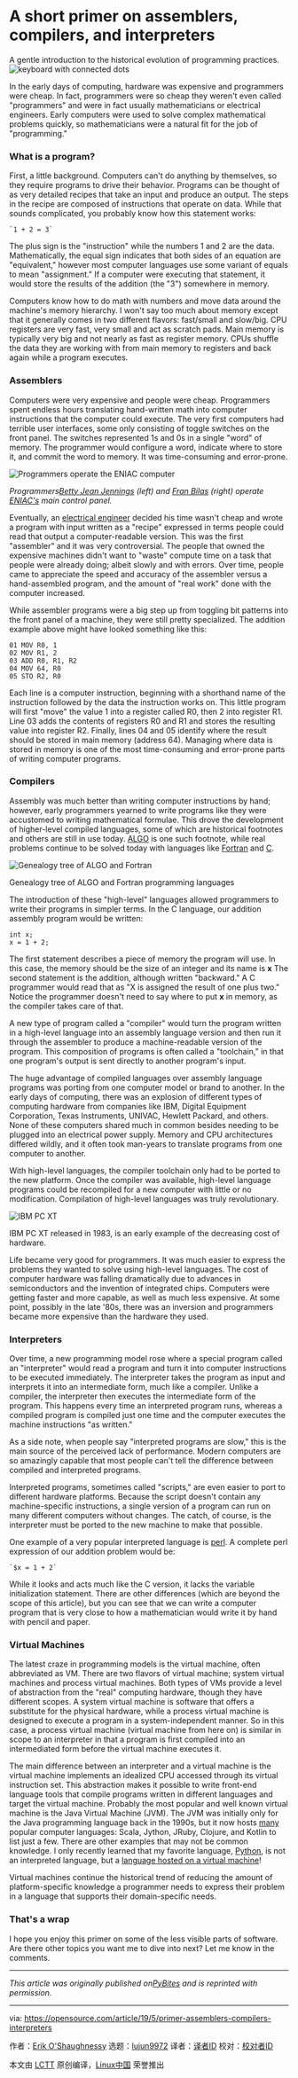 [#]: collector: (lujun9972)
[#]: translator: (chen-ni)
[#]: reviewer: ( )
[#]: publisher: ( )
[#]: url: ( )
[#]: subject: (A short primer on assemblers, compilers, and interpreters)
[#]: via: (https://opensource.com/article/19/5/primer-assemblers-compilers-interpreters)
[#]: author: (Erik O'Shaughnessy https://opensource.com/users/jnyjny/users/shawnhcorey/users/jnyjny/users/jnyjny)

A short primer on assemblers, compilers, and interpreters
======
A gentle introduction to the historical evolution of programming
practices.
![keyboard with connected dots][1]

In the early days of computing, hardware was expensive and programmers were cheap. In fact, programmers were so cheap they weren't even called "programmers" and were in fact usually mathematicians or electrical engineers. Early computers were used to solve complex mathematical problems quickly, so mathematicians were a natural fit for the job of "programming."

### What is a program?

First, a little background. Computers can't do anything by themselves, so they require programs to drive their behavior. Programs can be thought of as very detailed recipes that take an input and produce an output. The steps in the recipe are composed of instructions that operate on data. While that sounds complicated, you probably know how this statement works:


```
`1 + 2 = 3`
```

The plus sign is the "instruction" while the numbers 1 and 2 are the data. Mathematically, the equal sign indicates that both sides of an equation are "equivalent," however most computer languages use some variant of equals to mean "assignment." If a computer were executing that statement, it would store the results of the addition (the "3") somewhere in memory.

Computers know how to do math with numbers and move data around the machine's memory hierarchy. I won't say too much about memory except that it generally comes in two different flavors: fast/small and slow/big. CPU registers are very fast, very small and act as scratch pads. Main memory is typically very big and not nearly as fast as register memory. CPUs shuffle the data they are working with from main memory to registers and back again while a program executes.

### Assemblers

Computers were very expensive and people were cheap. Programmers spent endless hours translating hand-written math into computer instructions that the computer could execute. The very first computers had terrible user interfaces, some only consisting of toggle switches on the front panel. The switches represented 1s and 0s in a single "word" of memory. The programmer would configure a word, indicate where to store it, and commit the word to memory. It was time-consuming and error-prone.

![Programmers operate the ENIAC computer][2]

_Programmers[Betty Jean Jennings][3] (left) and [Fran Bilas][4] (right) operate [ENIAC's][5] main control panel._

Eventually, an [electrical engineer][6] decided his time wasn't cheap and wrote a program with input written as a "recipe" expressed in terms people could read that output a computer-readable version. This was the first "assembler" and it was very controversial. The people that owned the expensive machines didn't want to "waste" compute time on a task that people were already doing; albeit slowly and with errors. Over time, people came to appreciate the speed and accuracy of the assembler versus a hand-assembled program, and the amount of "real work" done with the computer increased.

While assembler programs were a big step up from toggling bit patterns into the front panel of a machine, they were still pretty specialized. The addition example above might have looked something like this:


```
01 MOV R0, 1
02 MOV R1, 2
03 ADD R0, R1, R2
04 MOV 64, R0
05 STO R2, R0
```

Each line is a computer instruction, beginning with a shorthand name of the instruction followed by the data the instruction works on. This little program will first "move" the value 1 into a register called R0, then 2 into register R1. Line 03 adds the contents of registers R0 and R1 and stores the resulting value into register R2. Finally, lines 04 and 05 identify where the result should be stored in main memory (address 64). Managing where data is stored in memory is one of the most time-consuming and error-prone parts of writing computer programs.

### Compilers

Assembly was much better than writing computer instructions by hand; however, early programmers yearned to write programs like they were accustomed to writing mathematical formulae. This drove the development of higher-level compiled languages, some of which are historical footnotes and others are still in use today. [ALGO][7] is one such footnote, while real problems continue to be solved today with languages like [Fortran][8] and [C][9].

![Genealogy tree of ALGO and Fortran][10]

Genealogy tree of ALGO and Fortran programming languages

The introduction of these "high-level" languages allowed programmers to write their programs in simpler terms. In the C language, our addition assembly program would be written:


```
int x;
x = 1 + 2;
```

The first statement describes a piece of memory the program will use. In this case, the memory should be the size of an integer and its name is **x** The second statement is the addition, although written "backward." A C programmer would read that as "X is assigned the result of one plus two." Notice the programmer doesn't need to say where to put **x** in memory, as the compiler takes care of that.

A new type of program called a "compiler" would turn the program written in a high-level language into an assembly language version and then run it through the assembler to produce a machine-readable version of the program. This composition of programs is often called a "toolchain," in that one program's output is sent directly to another program's input.

The huge advantage of compiled languages over assembly language programs was porting from one computer model or brand to another. In the early days of computing, there was an explosion of different types of computing hardware from companies like IBM, Digital Equipment Corporation, Texas Instruments, UNIVAC, Hewlett Packard, and others. None of these computers shared much in common besides needing to be plugged into an electrical power supply. Memory and CPU architectures differed wildly, and it often took man-years to translate programs from one computer to another.

With high-level languages, the compiler toolchain only had to be ported to the new platform. Once the compiler was available, high-level language programs could be recompiled for a new computer with little or no modification. Compilation of high-level languages was truly revolutionary.

![IBM PC XT][11]

IBM PC XT released in 1983, is an early example of the decreasing cost of hardware.

Life became very good for programmers. It was much easier to express the problems they wanted to solve using high-level languages. The cost of computer hardware was falling dramatically due to advances in semiconductors and the invention of integrated chips. Computers were getting faster and more capable, as well as much less expensive. At some point, possibly in the late '80s, there was an inversion and programmers became more expensive than the hardware they used.

### Interpreters

Over time, a new programming model rose where a special program called an "interpreter" would read a program and turn it into computer instructions to be executed immediately. The interpreter takes the program as input and interprets it into an intermediate form, much like a compiler. Unlike a compiler, the interpreter then executes the intermediate form of the program. This happens every time an interpreted program runs, whereas a compiled program is compiled just one time and the computer executes the machine instructions "as written."

As a side note, when people say "interpreted programs are slow," this is the main source of the perceived lack of performance. Modern computers are so amazingly capable that most people can't tell the difference between compiled and interpreted programs.

Interpreted programs, sometimes called "scripts," are even easier to port to different hardware platforms. Because the script doesn't contain any machine-specific instructions, a single version of a program can run on many different computers without changes. The catch, of course, is the interpreter must be ported to the new machine to make that possible.

One example of a very popular interpreted language is [perl][12]. A complete perl expression of our addition problem would be:


```
`$x = 1 + 2`
```

While it looks and acts much like the C version, it lacks the variable initialization statement. There are other differences (which are beyond the scope of this article), but you can see that we can write a computer program that is very close to how a mathematician would write it by hand with pencil and paper.

### Virtual Machines

The latest craze in programming models is the virtual machine, often abbreviated as VM. There are two flavors of virtual machine; system virtual machines and process virtual machines. Both types of VMs provide a level of abstraction from the "real" computing hardware, though they have different scopes. A system virtual machine is software that offers a substitute for the physical hardware, while a process virtual machine is designed to execute a program in a system-independent manner. So in this case, a process virtual machine (virtual machine from here on) is similar in scope to an interpreter in that a program is first compiled into an intermediated form before the virtual machine executes it.

The main difference between an interpreter and a virtual machine is the virtual machine implements an idealized CPU accessed through its virtual instruction set. This abstraction makes it possible to write front-end language tools that compile programs written in different languages and target the virtual machine. Probably the most popular and well known virtual machine is the Java Virtual Machine (JVM). The JVM was initially only for the Java programming language back in the 1990s, but it now hosts [many][13] popular computer languages: Scala, Jython, JRuby, Clojure, and Kotlin to list just a few. There are other examples that may not be common knowledge. I only recently learned that my favorite language, [Python][14], is not an interpreted language, but a [language hosted on a virtual machine][15]!

Virtual machines continue the historical trend of reducing the amount of platform-specific knowledge a programmer needs to express their problem in a language that supports their domain-specific needs.

### That's a wrap

I hope you enjoy this primer on some of the less visible parts of software. Are there other topics you want me to dive into next? Let me know in the comments.

* * *

_This article was originally published on[PyBites][16] and is reprinted with permission._

--------------------------------------------------------------------------------

via: https://opensource.com/article/19/5/primer-assemblers-compilers-interpreters

作者：[Erik O'Shaughnessy][a]
选题：[lujun9972][b]
译者：[译者ID](https://github.com/译者ID)
校对：[校对者ID](https://github.com/校对者ID)

本文由 [LCTT](https://github.com/LCTT/TranslateProject) 原创编译，[Linux中国](https://linux.cn/) 荣誉推出

[a]: https://opensource.com/users/jnyjny/users/shawnhcorey/users/jnyjny/users/jnyjny
[b]: https://github.com/lujun9972
[1]: https://opensource.com/sites/default/files/styles/image-full-size/public/lead-images/programming_keyboard_coding.png?itok=E0Vvam7A (keyboard with connected dots)
[2]: https://opensource.com/sites/default/files/uploads/two_women_operating_eniac.gif (Programmers operate the ENIAC computer)
[3]: https://en.wikipedia.org/wiki/Jean_Bartik (Jean Bartik)
[4]: https://en.wikipedia.org/wiki/Frances_Spence (Frances Spence)
[5]: https://en.wikipedia.org/wiki/ENIAC
[6]: https://en.wikipedia.org/wiki/Nathaniel_Rochester_%28computer_scientist%29
[7]: https://en.wikipedia.org/wiki/ALGO
[8]: https://en.wikipedia.org/wiki/Fortran
[9]: https://en.wikipedia.org/wiki/C_(programming_language)
[10]: https://opensource.com/sites/default/files/uploads/algolfortran_family-by-borkowski.png (Genealogy tree of ALGO and Fortran)
[11]: https://opensource.com/sites/default/files/uploads/639px-ibm_px_xt_color.jpg (IBM PC XT)
[12]: www.perl.org
[13]: https://en.wikipedia.org/wiki/List_of_JVM_languages
[14]: /resources/python
[15]: https://opensource.com/article/18/4/introduction-python-bytecode
[16]: https://pybit.es/python-interpreters.html
